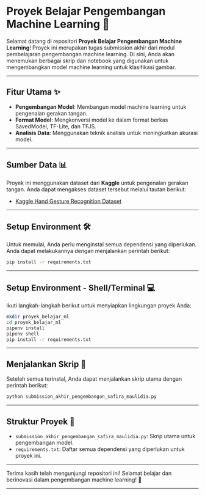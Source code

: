 # Proyek Belajar Pengembangan Machine Learning 🤖

Selamat datang di repositori **Proyek Belajar Pengembangan Machine Learning**! Proyek ini merupakan tugas submission akhir dari modul pembelajaran pengembangan machine learning. Di sini, Anda akan menemukan berbagai skrip dan notebook yang digunakan untuk mengembangkan model machine learning untuk klasifikasi gambar.

---

## Fitur Utama ✨

- **Pengembangan Model**: Membangun model machine learning untuk pengenalan gerakan tangan.
- **Format Model**: Mengkonversi model ke dalam format berkas SavedModel, TF-Lite, dan TFJS.
- **Analisis Data**: Menggunakan teknik analisis untuk meningkatkan akurasi model.

---

## Sumber Data 📊

Proyek ini menggunakan dataset dari **Kaggle** untuk pengenalan gerakan tangan. Anda dapat mengakses dataset tersebut melalui tautan berikut:

- [Kaggle Hand Gesture Recognition Dataset](https://www.kaggle.com/datasets)

---

## Setup Environment 🛠️

Untuk memulai, Anda perlu menginstal semua dependensi yang diperlukan. Anda dapat melakukannya dengan menjalankan perintah berikut:

```bash
pip install -r requirements.txt
```

---

## Setup Environment - Shell/Terminal 💻

Ikuti langkah-langkah berikut untuk menyiapkan lingkungan proyek Anda:

```bash
mkdir proyek_belajar_ml
cd proyek_belajar_ml
pipenv install
pipenv shell
pip install -r requirements.txt
```

---

## Menjalankan Skrip 📜

Setelah semua terinstal, Anda dapat menjalankan skrip utama dengan perintah berikut:

```bash
python submission_akhir_pengembangan_safira_maulidia.py
```

---

## Struktur Proyek 📁

- `submission_akhir_pengembangan_safira_maulidia.py`: Skrip utama untuk pengembangan model.
- `requirements.txt`: Daftar semua dependensi yang diperlukan untuk proyek ini.


---

Terima kasih telah mengunjungi repositori ini! Selamat belajar dan berinovasi dalam pengembangan machine learning! 🎉

---
